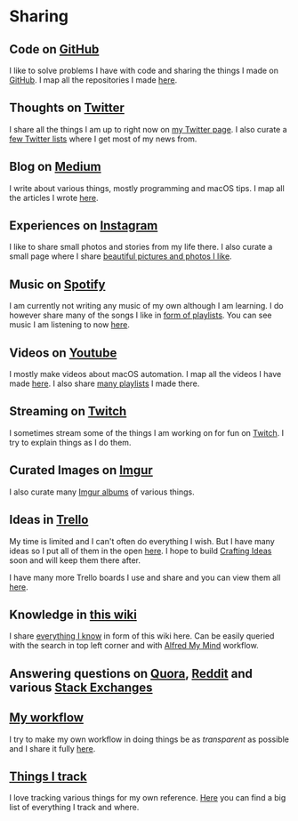 # Sharing
## Code on [GitHub](https://github.com/nikitavoloboev)
I like to solve problems I have with code and sharing the things I made on [GitHub](https://github.com/nikitavoloboev). I map all the repositories I made [here](my-github.md).

## Thoughts on [Twitter](https://twitter.com/nikitavoloboev)
I share all the things I am up to right now on [my Twitter page](https://twitter.com/nikitavoloboev). I also curate a [few Twitter lists](https://twitter.com/nikitavoloboev/lists) where I get most of my news from.

## Blog on [Medium](https://medium.com/@NikitaVoloboev)
I write about various things, mostly programming and macOS tips. I map all the articles I wrote [here](my-articles.md).

## Experiences on [Instagram](https://www.instagram.com/nikitavoloboev/)
I like to share small photos and stories from my life there. I also curate a small page where I share [beautiful pictures and photos I like](https://www.instagram.com/niikivi/).

## Music on [Spotify](https://open.spotify.com/user/nikitavoloboev)
I am currently not writing any music of my own although I am learning. I do however share many of the songs I like in [form of playlists](../music/music-playlists.md). You can see music I am listening to now [here](https://www.last.fm/user/playfullyExist).

## Videos on [Youtube](https://www.youtube.com/channel/UCEKqrUfr_FMKIO9XSJS4vDw)
I mostly make videos about macOS automation. I map all the videos I have made [here](my-youtube.md). I also share [many playlists](https://www.youtube.com/channel/UCEKqrUfr_FMKIO9XSJS4vDw/playlists?view_as=subscriber) I made there.

## Streaming on [Twitch](https://www.twitch.tv/niikivi)
I sometimes stream some of the things I am working on for fun on [Twitch](https://www.twitch.tv/niikivi). I try to explain things as I do them.

## Curated Images on [Imgur](https://niikivi.imgur.com)
I also curate many [Imgur albums](https://niikivi.imgur.com) of various things.

## Ideas in [Trello](https://trello.com/b/alB1ryRP)
My time is limited and I can't often do everything I wish. But I have many ideas so I put all of them in the open [here](https://trello.com/b/alB1ryRP). I hope to build [Crafting Ideas](https://github.com/nikitavoloboev/crafting-ideas) soon and will keep them there after.

I have many more Trello boards I use and share and you can view them all [here](my-trello.md).

## Knowledge in [this wiki](everything-I-know.md)
I share [everything I know](everything-I-know.md) in form of this wiki here. Can be easily queried with the search in top left corner and with [Alfred My Mind](https://github.com/nikitavoloboev/alfred-my-mind) workflow.

## Answering questions on [Quora](https://www.quora.com/profile/Nikita-Voloboev), [Reddit](https://www.reddit.com/user/nikivi/) and various [Stack Exchanges](https://stackoverflow.com/users/3067664/nikita-voloboev?tab=profile)

## [My workflow](my-workflow.md)
I try to make my own workflow in doing things be as _transparent_ as possible and I share it fully [here](my-workflow.md).

## [Things I track](tracking.md)
I love tracking various things for my own reference. [Here](tracking.md) you can find a big list of everything I track and where.